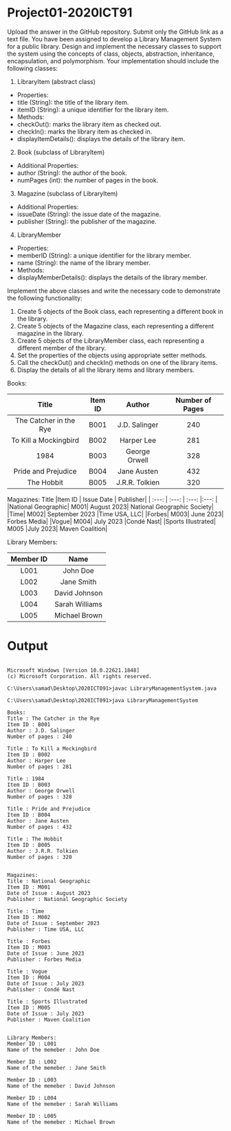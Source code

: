 # Project01-2020ICT91
Upload the answer in the GitHub repository. Submit only the GitHub link as a text file.
You have been assigned to develop a Library Management System for a public library. Design and
implement the necessary classes to support the system using the concepts of class, objects, abstraction, inheritance, encapsulation, and polymorphism. Your implementation should include the following
classes:
1.	LibraryItem (abstract class)
* Properties:
* title (String): the title of the library item.
* itemID (String): a unique identifier for the library item.
* Methods:
* checkOut(): marks the library item as checked out.
* checkIn(): marks the library item as checked in.
* displayItemDetails(): displays the details of the library item.
2.	Book (subclass of LibraryItem)
* Additional Properties:
* author (String): the author of the book.
* numPages (int): the number of pages in the book.
3.	Magazine (subclass of LibraryItem)
* Additional Properties:
* issueDate (String): the issue date of the magazine.
* publisher (String): the publisher of the magazine.
4.	LibraryMember
* Properties:
* memberID (String): a unique identifier for the library member.
* name (String): the name of the library member.
* Methods:
* displayMemberDetails(): displays the details of the library member.

 
Implement the above classes and write the necessary code to demonstrate the following functionality:
1.	Create 5 objects of the Book class, each representing a different book in the library.
2.	Create 5 objects of the Magazine class, each representing a different magazine in the library.
3.	Create 5 objects of the LibraryMember class, each representing a different member of the library.
4.	Set the properties of the objects using appropriate setter methods.
5.	Call the checkOut() and checkIn() methods on one of the library items.
6.	Display the details of all the library items and library members.


Books:

| Title | Item ID    | Author   |Number of Pages|
| :---:   | :---: | :---: |:---: |
| The Catcher in the Rye | B001   | J.D. Salinger	|240 |
| To Kill a Mockingbird | B002   | Harper Lee   | 281 |
| 1984 | B003   | George Orwell   | 328 |
| Pride and Prejudice | B004   | Jane Austen   |432 |
| The Hobbit | B005   | J.R.R. Tolkien   | 320 |

Magazines:
Title	|Item ID |	Issue Date |	Publisher|
| :---:  | :---: | :---: |:---: |
|National Geographic| M001|	August 2023|	National Geographic Society|
|Time|	M002|	September 2023	|Time USA, LLC|
|Forbes|	M003|	June 2023|	Forbes Media|
|Vogue|	M004|	July 2023	|Condé Nast|
|Sports Illustrated|	M005	|July 2023|	Maven Coalition|
 
Library Members:

|Member ID|	Name|
| :---: |:---: |
|L001	|John Doe|
|L002	|Jane Smith|
|L003	|David Johnson|
|L004|	Sarah Williams|
|L005	|Michael Brown|

# Output
```

Microsoft Windows [Version 10.0.22621.1848]
(c) Microsoft Corporation. All rights reserved.

C:\Users\samad\Desktop\2020ICT091>javac LibraryManagementSystem.java

C:\Users\samad\Desktop\2020ICT091>java LibraryManagementSystem

Books:
Title : The Catcher in the Rye
Item ID : B001
Author : J.D. Salinger
Number of pages : 240

Title : To Kill a Mockingbird
Item ID : B002
Author : Harper Lee
Number of pages : 281

Title : 1984
Item ID : B003
Author : George Orwell
Number of pages : 328

Title : Pride and Prejudice
Item ID : B004
Author : Jane Austen
Number of pages : 432

Title : The Hobbit
Item ID : B005
Author : J.R.R. Tolkien
Number of pages : 320


Magazines:
Title : National Geographic
Item ID : M001
Date of Issue : August 2023
Publisher : National Geographic Society

Title : Time
Item ID : M002
Date of Issue : September 2023
Publisher : Time USA, LLC

Title : Forbes
Item ID : M003
Date of Issue : June 2023
Publisher : Forbes Media

Title : Vogue
Item ID : M004
Date of Issue : July 2023
Publisher : Condé Nast

Title : Sports Illustrated
Item ID : M005
Date of Issue : July 2023
Publisher : Maven Coalition


Library Members:
Member ID : L001
Name of the memeber : John Doe

Member ID : L002
Name of the memeber : Jane Smith

Member ID : L003
Name of the memeber : David Johnson

Member ID : L004
Name of the memeber : Sarah Williams

Member ID : L005
Name of the memeber : Michael Brown


